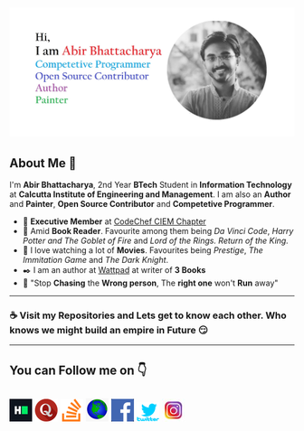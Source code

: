 ![](main.png)
-----------------------------------------------------------------------------------------
## About Me :love_you_gesture:
I'm __Abir Bhattacharya__, 2nd Year __BTech__ Student in __Information Technology__ at __Calcutta Institute of Engineering and Management__. I am also an __Author__ and __Painter__, __Open Source Contributor__ and __Competetive Programmer__.

- :office: __Executive Member__ at [CodeChef CIEM Chapter](https://codechef-ciem.github.io/) 
- :book: Amid __Book Reader__. Favourite among them being _Da Vinci Code_, _Harry Potter and The Goblet of Fire_ and _Lord of the Rings. Return of the King._ 
- :movie_camera: I love watching a lot of __Movies__. Favourites being _Prestige_, _The Immitation Game_ and _The Dark Knight_.
- :black_nib: I am an author at [Wattpad](https://www.wattpad.com/user/Abirbhattacharya82) at writer of __3 Books__
- :speech_balloon: "Stop __Chasing__ the __Wrong person__, The __right one__ won't __Run__ away"
---------------------------------------------------------------------------------------------------------------------------------------------------------------------------
### :coffee: Visit my Repositories and Lets get to know each other. Who knows we might build an empire in Future :smirk:
--------------------------------------------------------------------------------------------------------------------------------------------------------------------------
## You can Follow me on :point_down:
[![Foo](Logos/1.png)](https://www.hackerrank.com/Abir82)
[![Foo](Logos/2.png)](https://www.quora.com/profile/Abir-Bhattacharya-16)
[![Foo](Logos/3.png)](https://stackoverflow.com/users/12687265/abir-bhattacharya)
[![Foo](Logos/4.png)](https://abirbhattacharya82.github.io/me/)
[![Foo](Logos/5.png)](https://www.facebook.com/abirbhattacharya82/)
[![Foo](Logos/6.png)](https://twitter.com/BhattacharyaAbi)
[![Foo](Logos/7.jpg)](https://www.instagram.com/yours_lord_voldemort/)
-------------------------------------------------------------------------------------------------------------------------------------------------------------------------
